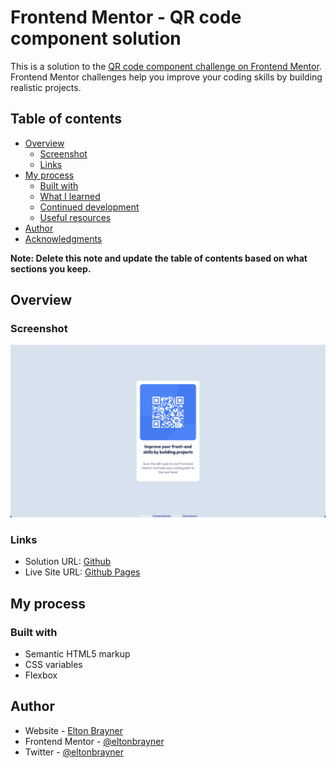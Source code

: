 # Frontend Mentor - QR code component solution

This is a solution to the [QR code component challenge on Frontend Mentor](https://www.frontendmentor.io/challenges/qr-code-component-iux_sIO_H). Frontend Mentor challenges help you improve your coding skills by building realistic projects.

## Table of contents

- [Overview](#overview)
  - [Screenshot](#screenshot)
  - [Links](#links)
- [My process](#my-process)
  - [Built with](#built-with)
  - [What I learned](#what-i-learned)
  - [Continued development](#continued-development)
  - [Useful resources](#useful-resources)
- [Author](#author)
- [Acknowledgments](#acknowledgments)

**Note: Delete this note and update the table of contents based on what sections you keep.**

## Overview

### Screenshot

![](./screenshot.png)

### Links

- Solution URL: [Github](https://github.com/eltonbrayner/qr-code-component-main)
- Live Site URL: [Github Pages](https://eltonbrayner.github.io/qr-code-component-main/)

## My process

### Built with

- Semantic HTML5 markup
- CSS variables
- Flexbox

## Author

- Website - [Elton Brayner](https://www.eltonbrayner.com)
- Frontend Mentor - [@eltonbrayner](https://www.frontendmentor.io/profile/eltonbrayner)
- Twitter - [@eltonbrayner](https://www.twitter.com/eltonbrayner)
